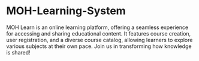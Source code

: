 # MOH-Learning-System
 MOH Learn is an online learning platform, offering a seamless experience for accessing and sharing educational content. It features course creation, user registration, and a diverse course catalog, allowing learners to explore various subjects at their own pace. Join us in transforming how knowledge is shared!
